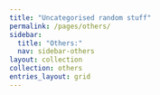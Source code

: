 ```yaml
---
title: "Uncategorised random stuff"
permalink: /pages/others/
sidebar:
  title: "Others:"
  nav: sidebar-others
layout: collection
collection: others
entries_layout: grid
---
```



